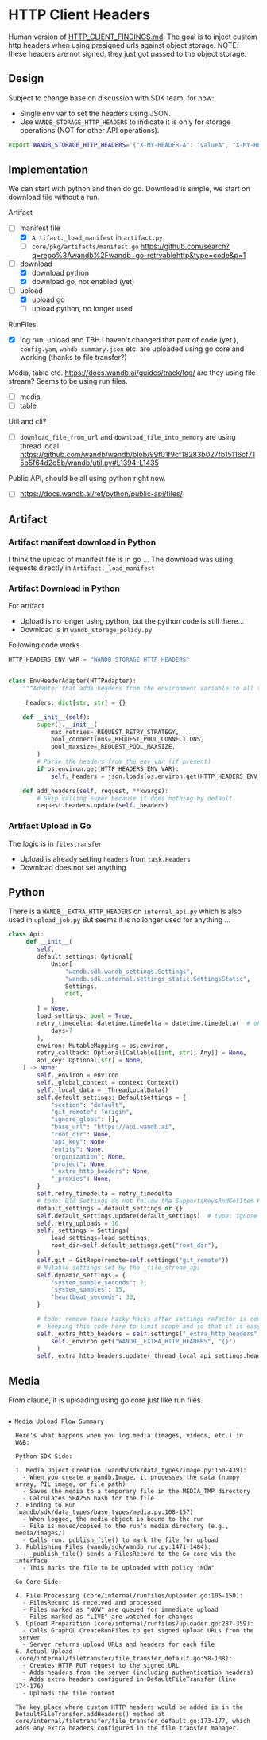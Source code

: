 # HTTP Client Headers

Human version of [HTTP_CLIENT_FINDINGS.md](HTTP_CLIENT_FINDINGS.md).
The goal is to inject custom http headers when using presigned urls against object storage.
NOTE: these headers are not signed, they just got passed to the object storage.

## Design

Subject to change base on discussion with SDK team, for now:

- Single env var to set the headers using JSON.
- Use `WANDB_STORAGE_HTTP_HEADERS` to indicate it is only for storage operations (NOT for other API operations).

```bash
export WANDB_STORAGE_HTTP_HEADERS='{"X-MY-HEADER-A": "valueA", "X-MY-HEADER-B": "valueB"}'
```

## Implementation

We can start with python and then do go. Download is simple, we start on download file without a run.

Artifact

- [ ] manifest file
  - [x] `Artifact._load_manifest` in `artifact.py`
  - [ ] `core/pkg/artifacts/manifest.go` https://github.com/search?q=repo%3Awandb%2Fwandb+go-retryablehttp&type=code&p=1
- [ ] download
  - [x] download python
  - [x] download go, not enabled (yet)
- [ ] upload
  - [x] upload go
  - [ ] upload python, no longer used

RunFiles

- [x] log run, upload and TBH I haven't changed that part of code (yet.), `config.yam`, `wandb-summary.json` etc. are uploaded using go core and working (thanks to file transfer?)

Media, table etc. https://docs.wandb.ai/guides/track/log/ are they using file stream? Seems to be using run files.

- [ ] media
- [ ] table

Util and cli?

- [ ] `download_file_from_url` and `download_file_into_memory` are using thread local https://github.com/wandb/wandb/blob/99f01f9cf18283b027fb15116cf715b5f64d2d5b/wandb/util.py#L1394-L1435

Public API, should be all using python right now.

- [ ] https://docs.wandb.ai/ref/python/public-api/files/

## Artifact

### Artifact manifest download in Python

I think the upload of manifest file is in go ...
The download was using requests directly in `Artifact._load_manifest`

### Artifact Download in Python

For artifact

- Upload is no longer using python, but the python code is still there...
- Download is in `wandb_storage_policy.py`

Following code works

```python
HTTP_HEADERS_ENV_VAR = "WANDB_STORAGE_HTTP_HEADERS"


class EnvHeaderAdapter(HTTPAdapter):
    """Adapter that adds headers from the environment variable to all the request."""

    _headers: dict[str, str] = {}

    def __init__(self):
        super().__init__(
            max_retries=_REQUEST_RETRY_STRATEGY,
            pool_connections=_REQUEST_POOL_CONNECTIONS,
            pool_maxsize=_REQUEST_POOL_MAXSIZE,
        )
        # Parse the headers from the env var (if present)
        if os.environ.get(HTTP_HEADERS_ENV_VAR):
            self._headers = json.loads(os.environ.get(HTTP_HEADERS_ENV_VAR))

    def add_headers(self, request, **kwargs):
        # Skip calling super because it does nothing by default
        request.headers.update(self._headers)
```

### Artifact Upload in Go

The logic is in `filestransfer`

- Upload is already setting `headers` from `task.Headers`
- Download does not set anything

## Python

There is a `WANDB__EXTRA_HTTP_HEADERS` on `internal_api.py` which is also used in `upload_job.py`
But seems it is no longer used for anything ...

```python
class Api:
     def __init__(
        self,
        default_settings: Optional[
            Union[
                "wandb.sdk.wandb_settings.Settings",
                "wandb.sdk.internal.settings_static.SettingsStatic",
                Settings,
                dict,
            ]
        ] = None,
        load_settings: bool = True,
        retry_timedelta: datetime.timedelta = datetime.timedelta(  # okay because it's immutable
            days=7
        ),
        environ: MutableMapping = os.environ,
        retry_callback: Optional[Callable[[int, str], Any]] = None,
        api_key: Optional[str] = None,
    ) -> None:
        self._environ = environ
        self._global_context = context.Context()
        self._local_data = _ThreadLocalData()
        self.default_settings: DefaultSettings = {
            "section": "default",
            "git_remote": "origin",
            "ignore_globs": [],
            "base_url": "https://api.wandb.ai",
            "root_dir": None,
            "api_key": None,
            "entity": None,
            "organization": None,
            "project": None,
            "_extra_http_headers": None,
            "_proxies": None,
        }
        self.retry_timedelta = retry_timedelta
        # todo: Old Settings do not follow the SupportsKeysAndGetItem Protocol
        default_settings = default_settings or {}
        self.default_settings.update(default_settings)  # type: ignore
        self.retry_uploads = 10
        self._settings = Settings(
            load_settings=load_settings,
            root_dir=self.default_settings.get("root_dir"),
        )
        self.git = GitRepo(remote=self.settings("git_remote"))
        # Mutable settings set by the _file_stream_api
        self.dynamic_settings = {
            "system_sample_seconds": 2,
            "system_samples": 15,
            "heartbeat_seconds": 30,
        }

        # todo: remove these hacky hacks after settings refactor is complete
        #  keeping this code here to limit scope and so that it is easy to remove later
        self._extra_http_headers = self.settings("_extra_http_headers") or json.loads(
            self._environ.get("WANDB__EXTRA_HTTP_HEADERS", "{}")
        )
        self._extra_http_headers.update(_thread_local_api_settings.headers or {})
```

## Media

From claude, it is uploading using go core just like run files.

```

⏺ Media Upload Flow Summary

  Here's what happens when you log media (images, videos, etc.) in
  W&B:

  Python SDK Side:

  1. Media Object Creation (wandb/sdk/data_types/image.py:150-439):
    - When you create a wandb.Image, it processes the data (numpy
  array, PIL image, or file path)
    - Saves the media to a temporary file in the MEDIA_TMP directory
    - Calculates SHA256 hash for the file
  2. Binding to Run
  (wandb/sdk/data_types/base_types/media.py:108-157):
    - When logged, the media object is bound to the run
    - File is moved/copied to the run's media directory (e.g.,
  media/images/)
    - Calls run._publish_file() to mark the file for upload
  3. Publishing Files (wandb/sdk/wandb_run.py:1471-1484):
    - _publish_file() sends a FilesRecord to the Go core via the
  interface
    - This marks the file to be uploaded with policy "NOW"

  Go Core Side:

  4. File Processing (core/internal/runfiles/uploader.go:105-150):
    - FilesRecord is received and processed
    - Files marked as "NOW" are queued for immediate upload
    - Files marked as "LIVE" are watched for changes
  5. Upload Preparation (core/internal/runfiles/uploader.go:287-359):
    - Calls GraphQL CreateRunFiles to get signed upload URLs from the
   server
    - Server returns upload URLs and headers for each file
  6. Actual Upload
  (core/internal/filetransfer/file_transfer_default.go:58-108):
    - Creates HTTP PUT request to the signed URL
    - Adds headers from the server (including authentication headers)
    - Adds extra headers configured in DefaultFileTransfer (line
  174-176)
    - Uploads the file content

  The key place where custom HTTP headers would be added is in the
  DefaultFileTransfer.addHeaders() method at
  core/internal/filetransfer/file_transfer_default.go:173-177, which
  adds any extra headers configured in the file transfer manager.
```
